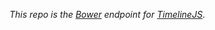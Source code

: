 *This repo is the [Bower](http://sindresorhus.com/bower-components/#!/search/timelinejs) endpoint for [TimelineJS](https://github.com/VeriteCo/TimelineJS)*.